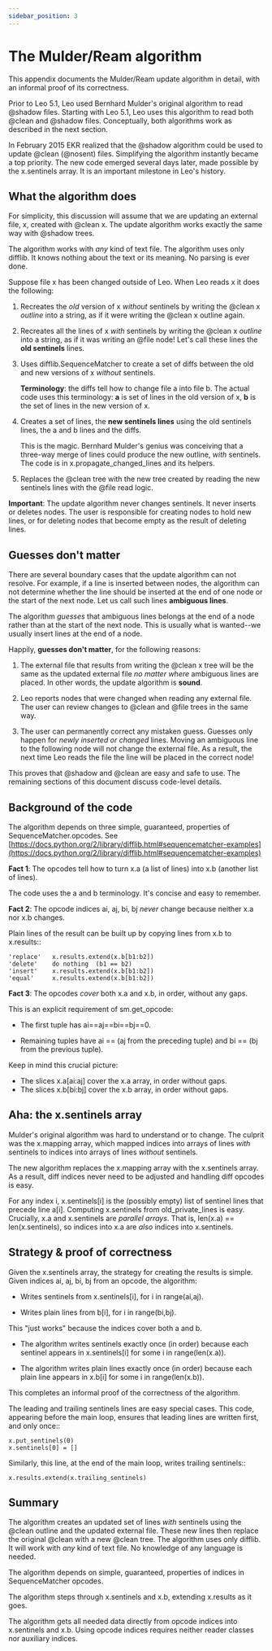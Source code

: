 ```yaml
---
sidebar_position: 3
---
```


# The Mulder/Ream algorithm

This appendix documents the Mulder/Ream update algorithm in detail, with an informal proof of its correctness.

Prior to Leo 5.1, Leo used Bernhard Mulder's original algorithm to read @shadow files. Starting with Leo 5.1, Leo uses this algorithm to read both @clean and @shadow files. Conceptually, both algorithms work as described in the next section.

In February 2015 EKR realized that the @shadow algorithm could be used to update @clean (@nosent) files. Simplifying the algorithm instantly became a top priority. The new code emerged several days later, made possible by the x.sentinels array. It is an important milestone in Leo's history.

## What the algorithm does

For simplicity, this discussion will assume that we are updating an
external file, x, created with @clean x. The update algorithm works
exactly the same way with @shadow trees.

The algorithm works with *any* kind of text file. The algorithm uses only
difflib. It knows nothing about the text or its meaning. No parsing is ever
done.

Suppose file x has been changed outside of Leo. When Leo reads x it does
the following:

1. Recreates the *old* version of x *without* sentinels by writing the
   @clean x *outline* into a string, as if it were writing the @clean x
   outline again.

2. Recreates all the lines of x *with* sentinels by writing the @clean x
   *outline* into a string, as if it was writing an @file node! Let's call
   these lines the **old sentinels** lines.

3. Uses difflib.SequenceMatcher to create a set of diffs between the
   old and new versions of x *without* sentinels.

   **Terminology**: the diffs tell how to change file a into file b. The
   actual code uses this terminology: **a** is set of lines in the old
   version of x, **b** is the set of lines in the new version of x.

4. Creates a set of lines, the **new sentinels lines** using the old
   sentinels lines, the a and b lines and the diffs.

   This is the magic. Bernhard Mulder's genius was conceiving that a
   three-way merge of lines could produce the new outline, *with*
   sentinels. The code is in x.propagate_changed_lines and its helpers.

5. Replaces the @clean tree with the new tree created by reading the new
   sentinels lines with the @file read logic.

**Important**: The update algorithm never changes sentinels. It never
inserts or deletes nodes. The user is responsible for creating nodes to
hold new lines, or for deleting nodes that become empty as the result of
deleting lines.

## Guesses don't matter

There are several boundary cases that the update algorithm can not resolve.
For example, if a line is inserted between nodes, the algorithm can not
determine whether the line should be inserted at the end of one node or the
start of the next node. Let us call such lines **ambiguous lines**.

The algorithm *guesses* that ambiguous lines belongs at the end of a node
rather than at the start of the next node. This is usually what is
wanted--we usually insert lines at the end of a node.

Happily, **guesses don't matter**, for the following reasons:

1. The external file that results from writing the @clean x tree will be
   the same as the updated external file *no matter where* ambiguous lines
   are placed. In other words, the update algorithm is **sound**.

2. Leo reports nodes that were changed when reading any external file. The
   user can review changes to @clean and @file trees in the same way.

3. The user can permanently correct any mistaken guess. Guesses only happen
   for *newly inserted or changed* lines. Moving an ambiguous line to the
   following node will not change the external file. As a result, the
   next time Leo reads the file the line will be placed in the correct node!

This proves that @shadow and @clean are easy and safe to use. The
remaining sections of this document discuss code-level details.

## Background of the code

The algorithm depends on three simple, guaranteed, properties of
SequenceMatcher.opcodes. See
[https://docs.python.org/2/library/difflib.html#sequencematcher-examples](https://docs.python.org/2/library/difflib.html#sequencematcher-examples)

**Fact 1**: The opcodes tell how to turn x.a (a list of lines) into x.b
(another list of lines).

The code uses the a and b terminology. It's concise and easy to remember.

**Fact 2**: The opcode indices ai, aj, bi, bj *never* change because
neither x.a nor x.b changes.

Plain lines of the result can be built up by copying lines from x.b to x.results::

    'replace'   x.results.extend(x.b[b1:b2])
    'delete'    do nothing  (b1 == b2)
    'insert'    x.results.extend(x.b[b1:b2])
    'equal'     x.results.extend(x.b[b1:b2])

**Fact 3**: The opcodes *cover* both x.a and x.b, in order, without any gaps.

This is an explicit requirement of sm.get_opcode:

- The first tuple has ai==aj==bi==bj==0.

- Remaining tuples have ai == (aj from the preceding tuple) and bi == (bj
  from the previous tuple).

Keep in mind this crucial picture:

- The slices x.a[ai:aj] cover the x.a array, in order without gaps.
- The slices x.b[bi:bj] cover the x.b array, in order without gaps.

## Aha: the x.sentinels array

Mulder's original algorithm was hard to understand or to change. The
culprit was the x.mapping array, which mapped indices into arrays of lines
*with* sentinels to indices into arrays of lines *without* sentinels.

The new algorithm replaces the x.mapping array with the x.sentinels array.
As a result, diff indices never need to be adjusted and handling diff
opcodes is easy.

For any index i, x.sentinels[i] is the (possibly empty) list of sentinel
lines that precede line a[i]. Computing x.sentinels from old_private_lines
is easy. Crucially, x.a and x.sentinels are *parallel arrays*. That is,
len(x.a) == len(x.sentinels), so indices into x.a are *also* indices into
x.sentinels.

## Strategy & proof of correctness

Given the x.sentinels array, the strategy for creating the results is
simple. Given indices ai, aj, bi, bj from an opcode, the algorithm:

- Writes sentinels from x.sentinels[i], for i in range(ai,aj).

- Writes plain lines from b[i], for i in range(bi,bj).

This "just works" because the indices cover both a and b.

- The algorithm writes sentinels exactly once (in order) because each
  sentinel appears in x.sentinels[i] for some i in range(len(x.a)).

- The algorithm writes plain lines exactly once (in order) because
  each plain line appears in x.b[i] for some i in range(len(x.b)).

This completes an informal proof of the correctness of the algorithm.

The leading and trailing sentinels lines are easy special cases. This
code, appearing before the main loop, ensures that leading lines are
written first, and only once::

    x.put_sentinels(0)
    x.sentinels[0] = []

Similarly, this line, at the end of the main loop, writes trailing
sentinels::

    x.results.extend(x.trailing_sentinels)

## Summary

The algorithm creates an updated set of lines *with* sentinels using the
@clean outline and the updated external file. These new lines then replace
the original @clean with a new @clean tree. The algorithm uses only
difflib. It will work with *any* kind of text file. No knowledge of any
language is needed.

The algorithm depends on simple, guaranteed, properties of indices in
SequenceMatcher opcodes.

The algorithm steps through x.sentinels and x.b, extending x.results
as it goes.

The algorithm gets all needed data directly from opcode indices into
x.sentinels and x.b. Using opcode indices requires neither reader
classes nor auxiliary indices.
